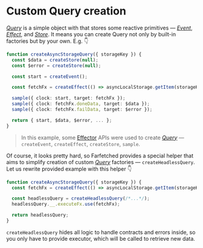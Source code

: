 # Custom Query creation

[_Query_](/api/primitives/query.md) is a simple object with that stores some reactive primitives — [_Event_](https://effector.dev/docs/api/effector/event), [_Effect_](https://effector.dev/docs/api/effector/effect), and [_Store_](https://effector.dev/docs/api/effector/store). It means you can create Query not only by built-in factories but by your own. E.g. 👇

```ts
function createAsyncStorageQuery({ storageKey }) {
  const $data = createStore(null);
  const $error = createStore(null);

  const start = createEvent();

  const fetchFx = createEffect(() => asyncLocalStorage.getItem(storageKey));

  sample({ clock: start, target: fetchFx });
  sample({ clock: fetchFx.doneData, target: $data });
  sample({ clock: fetchFx.failData, target: $error });

  return { start, $data, $error, ... };
}
```

> In this example, some [Effector](https://effector.dev) APIs were used to create [_Query_](/api/primitives/query) — `createEvent`, `createEffect`, `createStore`, `sample`.

Of course, it looks pretty hard, so Farfetched provides a special helper that aims to simplify creation of custom [_Query_](/api/primitives/query) factories — `createHeadlessQuery`. Let us rewrite provided example with this helper 👇

```ts
function createAsyncStorageQuery({ storageKey }) {
  const fetchFx = createEffect(() => asyncLocalStorage.getItem(storageKey));

  const headlessQuery = createHeadlessQuery(/*...*/);
  headlessQuery.__.executeFx.use(fetchFx);

  return headlessQuery;
}
```

`createHeadlessQuery` hides all logic to handle contracts and errors inside, so you only have to provide executor, which will be called to retrieve new data.
